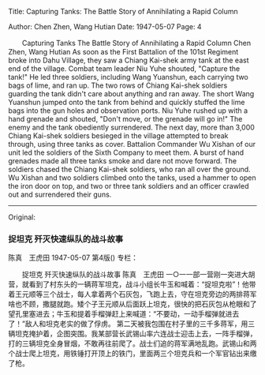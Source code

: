 Title: Capturing Tanks: The Battle Story of Annihilating a Rapid Column

Author: Chen Zhen, Wang Hutian
Date: 1947-05-07
Page: 4

　　Capturing Tanks
    The Battle Story of Annihilating a Rapid Column
    Chen Zhen, Wang Hutian
    As soon as the First Battalion of the 101st Regiment broke into Dahu Village, they saw a Chiang Kai-shek army tank at the east end of the village. Combat team leader Niu Yuhe shouted, "Capture the tank!" He led three soldiers, including Wang Yuanshun, each carrying two bags of lime, and ran up. The two rows of Chiang Kai-shek soldiers guarding the tank didn't care about anything and ran away. The short Wang Yuanshun jumped onto the tank from behind and quickly stuffed the lime bags into the gun holes and observation ports. Niu Yuhe rushed up with a hand grenade and shouted, "Don't move, or the grenade will go in!" The enemy and the tank obediently surrendered.
    The next day, more than 3,000 Chiang Kai-shek soldiers besieged in the village attempted to break through, using three tanks as cover. Battalion Commander Wu Xishan of our unit led the soldiers of the Sixth Company to meet them. A burst of hand grenades made all three tanks smoke and dare not move forward. The soldiers chased the Chiang Kai-shek soldiers, who ran all over the ground. Wu Xishan and two soldiers climbed onto the tanks, used a hammer to open the iron door on top, and two or three tank soldiers and an officer crawled out and surrendered their guns.



<hr /> 

Original: 


### 捉坦克  歼灭快速纵队的战斗故事
陈真　王虎田
1947-05-07
第4版()
专栏：

　　捉坦克
    歼灭快速纵队的战斗故事
    陈真　王虎田
    一○一一部一营刚一突进大胡营，就看到了村东头的一辆蒋军坦克，战斗小组长牛玉和喊着：“捉坦克啦”！他带着王元顺等三个战士，每人拿着两个石灰包，飞跑上去，守在坦克旁边的两排蒋军啥也不顾，撒腿就跑。矮个子王元顺从后面跃上坦克，很快的把石灰包从枪眼和了望孔里塞进去；牛玉和提着手榴弹赶上来喊道：“不要动，一动手榴弹就进去了！”敌人和坦克老实的做了俘虏。
    第二天被我包围在村子里的三千多蒋军，用三辆坦克掩护着，企图突围。我某部营长武锡山率六连战士迎击上去，一阵手榴弹，打的三辆坦克全身冒烟，不敢再往前爬了。战士们追的蒋军满地乱跑。武锡山和两个战士爬上坦克，用铁锤打开顶上的铁门，里面两三个坦克兵和一个军官钻出来缴了枪。
